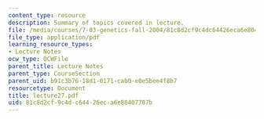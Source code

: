 ```yaml
---
content_type: resource
description: Summary of topics covered in lecture.
file: /media/courses/7-03-genetics-fall-2004/81c8d2cf9c4dc64426eca6e80407787b_lecture27.pdf
file_type: application/pdf
learning_resource_types:
- Lecture Notes
ocw_type: OCWFile
parent_title: Lecture Notes
parent_type: CourseSection
parent_uid: b91c3b76-18d1-0171-cab0-e0e5bee4f8b7
resourcetype: Document
title: lecture27.pdf
uid: 81c8d2cf-9c4d-c644-26ec-a6e80407787b
---
```

